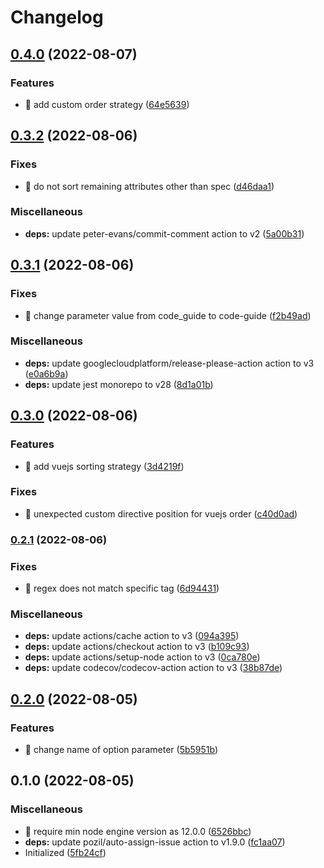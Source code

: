 # Changelog

## [0.4.0](https://github.com/shufo/html-attribute-sorter/compare/v0.3.2...v0.4.0) (2022-08-07)


### Features

* 🎸 add custom order strategy ([64e5639](https://github.com/shufo/html-attribute-sorter/commit/64e563912ad71a1a06c4551bab5c8930d9335942))

## [0.3.2](https://github.com/shufo/html-attribute-sorter/compare/v0.3.1...v0.3.2) (2022-08-06)


### Fixes

* 🐛 do not sort remaining attributes other than spec ([d46daa1](https://github.com/shufo/html-attribute-sorter/commit/d46daa19ef44f0dc7e690d8d7ea4583e32a44b17))


### Miscellaneous

* **deps:** update peter-evans/commit-comment action to v2 ([5a00b31](https://github.com/shufo/html-attribute-sorter/commit/5a00b31fe87d6d6fe7fc2829e4a3b7187e246a17))

## [0.3.1](https://github.com/shufo/html-attribute-sorter/compare/v0.3.0...v0.3.1) (2022-08-06)


### Fixes

* 🐛 change parameter value from code_guide to code-guide ([f2b49ad](https://github.com/shufo/html-attribute-sorter/commit/f2b49ad5b320da206f239d7a0a86f8d6b8a06650))


### Miscellaneous

* **deps:** update googlecloudplatform/release-please-action action to v3 ([e0a6b9a](https://github.com/shufo/html-attribute-sorter/commit/e0a6b9a8b333add204c7b5530598344cd75e997c))
* **deps:** update jest monorepo to v28 ([8d1a01b](https://github.com/shufo/html-attribute-sorter/commit/8d1a01b99795df41bfc935156c346dd0f1721721))

## [0.3.0](https://www.github.com/shufo/html-attribute-sorter/compare/v0.2.1...v0.3.0) (2022-08-06)


### Features

* 🎸 add vuejs sorting strategy ([3d4219f](https://www.github.com/shufo/html-attribute-sorter/commit/3d4219f9ae26b83714b4ac43ad6c24eed7b8e412))


### Fixes

* 🐛 unexpected custom directive position for vuejs order ([c40d0ad](https://www.github.com/shufo/html-attribute-sorter/commit/c40d0ad1c9ffe9d21886406727fd2edd7e5e2c68))

### [0.2.1](https://www.github.com/shufo/html-attribute-sorter/compare/v0.2.0...v0.2.1) (2022-08-06)


### Fixes

* 🐛 regex does not match specific tag ([6d94431](https://www.github.com/shufo/html-attribute-sorter/commit/6d944314fb2c68950527ed8a7992c15e98b0dfc5))


### Miscellaneous

* **deps:** update actions/cache action to v3 ([094a395](https://www.github.com/shufo/html-attribute-sorter/commit/094a395bcdf5137efed4971449aac3973c688fb0))
* **deps:** update actions/checkout action to v3 ([b109c93](https://www.github.com/shufo/html-attribute-sorter/commit/b109c93259e443f8bb916418b3488f5096d73c86))
* **deps:** update actions/setup-node action to v3 ([0ca780e](https://www.github.com/shufo/html-attribute-sorter/commit/0ca780ecd9c04d7f78673d95f01d6d49c08ae275))
* **deps:** update codecov/codecov-action action to v3 ([38b87de](https://www.github.com/shufo/html-attribute-sorter/commit/38b87deb8630302fedbeb5e384cdf22b3a97e730))

## [0.2.0](https://www.github.com/shufo/html-attribute-sorter/compare/v0.1.0...v0.2.0) (2022-08-05)


### Features

* 🎸 change name of option parameter ([5b5951b](https://www.github.com/shufo/html-attribute-sorter/commit/5b5951bb3b0c8e761fd5de2a7e898e6cc480711b))

## 0.1.0 (2022-08-05)


### Miscellaneous

* 🤖 require min node engine version as 12.0.0 ([6526bbc](https://www.github.com/shufo/html-attribute-sorter/commit/6526bbc55baa16c2b908d59c904ffa3c8346e012))
* **deps:** update pozil/auto-assign-issue action to v1.9.0 ([fc1aa07](https://www.github.com/shufo/html-attribute-sorter/commit/fc1aa07fe5bcf536c6be3caa02f37d1ebc8beee1))
* Initialized ([5fb24cf](https://www.github.com/shufo/html-attribute-sorter/commit/5fb24cfdc1ccf8b46a938fe3018b3fda02c2893c))
